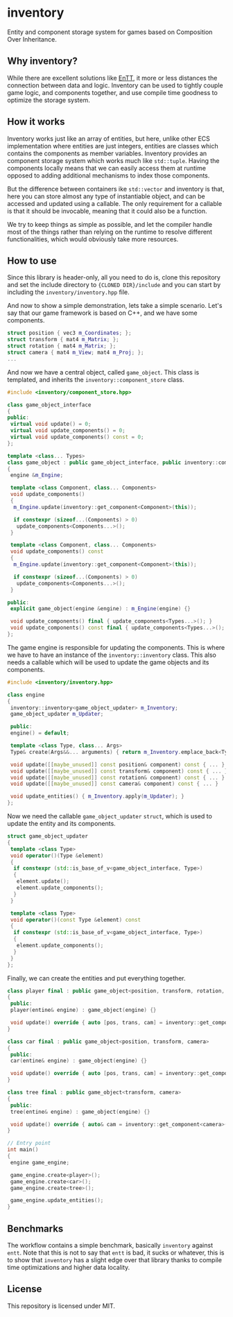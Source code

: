 # inventory

Entity and component storage system for games based on Composition Over Inheritance.

## Why inventory?

While there are excellent solutions like [EnTT](https://github.com/skypjack/entt),
it more or less distances the connection between data and logic. Inventory can be
used to tightly couple game logic, and components together, and use compile time
goodness to optimize the storage system.

## How it works

Inventory works just like an array of entities, but here, unlike other ECS implementation
where entities are just integers, entities are classes which contains the components as
member variables. Inventory provides an component storage system which works much like
`std::tuple`. Having the components locally means that we can easily access them at runtime
opposed to adding additional mechanisms to index those components.

But the difference between containers ike `std::vector` and inventory is that, here you can
store almost any type of instantiable object, and can be accessed and updated using a callable.
The only requirement for a callable is that it should be invocable, meaning that it could also be
a function.

We try to keep things as simple as possible, and let the compiler handle most of the things rather
than relying on the runtime to resolve different functionalities, which would obviously take more
resources.

## How to use

Since this library is header-only, all you need to do is, clone this repository and set the include
directory to `{CLONED DIR}/include` and you can start by including the `inventory/inventory.hpp`
file.

And now to show a simple demonstration, lets take a simple scenario. Let's say that our game framework
is based on C++, and we have some components.

```cpp
struct position { vec3 m_Coordinates; };
struct transform { mat4 m_Matrix; };
struct rotation { mat4 m_Matrix; };
struct camera { mat4 m_View; mat4 m_Proj; };
...
```

And now we have a central object, called `game_object`. This class is templated, and inherits the
`inventory::component_store` class.

```cpp
#include <inventory/component_store.hpp>

class game_object_interface
{
public:
 virtual void update() = 0;
 virtual void update_components() = 0;
 virtual void update_components() const = 0;
};

template <class... Types>
class game_object : public game_object_interface, public inventory::component_store<Types...>
{
 engine &m_Engine;

 template <class Component, class... Components>
 void update_components()
 {
  m_Engine.update(inventory::get_component<Component>(this));

  if constexpr (sizeof...(Components) > 0)
   update_components<Components...>();
 }

 template <class Component, class... Components>
 void update_components() const
 {
  m_Engine.update(inventory::get_component<Component>(this));

  if constexpr (sizeof...(Components) > 0)
   update_components<Components...>();
 }

public:
 explicit game_object(engine &engine) : m_Engine(engine) {}

 void update_components() final { update_components<Types...>(); }
 void update_components() const final { update_components<Types...>(); }
};
```

The game engine is responsible for updating the components. This is where we have to have an instance
of the `inventory::inventory` class. This also needs a callable which will be used to update the game
objects and its components.

```cpp
#include <inventory/inventory.hpp>

class engine
{
 inventory::inventory<game_object_updater> m_Inventory;
 game_object_updater m_Updater;

 public:
 engine() = default;

 template <class Type, class... Args>
 Type& create(Args&&... arguments) { return m_Inventory.emplace_back<Type>(*this, std::forward<Args>(arguments)...); }

 void update([[maybe_unused]] const position& component) const { ... }
 void update([[maybe_unused]] const transform& component) const { ... }
 void update([[maybe_unused]] const rotation& component) const { ... }
 void update([[maybe_unused]] const camera& component) const { ... }

 void update_entities() { m_Inventory.apply(m_Updater); }
};
```

Now we need the callable `game_object_updater` `struct`, which is used to update the entity and its
components.

```cpp
struct game_object_updater
{
 template <class Type>
 void operator()(Type &element)
 {
  if constexpr (std::is_base_of_v<game_object_interface, Type>)
  {
   element.update();
   element.update_components();
  }
 }

 template <class Type>
 void operator()(const Type &element) const
 {
  if constexpr (std::is_base_of_v<game_object_interface, Type>)
  {
   element.update_components();
  }
 }
};
```

Finally, we can create the entities and put everything together.

```cpp
class player final : public game_object<position, transform, rotation, camera>
{
 public:
 player(entine& engine) : game_object(engine) {}

 void update() override { auto [pos, trans, cam] = inventory::get_components<position, transform, camera>(this); }
}

class car final : public game_object<position, transform, camera>
{
 public:
 car(entine& engine) : game_object(engine) {}

 void update() override { auto [pos, trans, cam] = inventory::get_components<position, transform, camera>(this); }
}

class tree final : public game_object<transform, camera>
{
 public:
 tree(entine& engine) : game_object(engine) {}

 void update() override { auto& cam = inventory::get_component<camera>(this); }
}

// Entry point
int main()
{
 engine game_engine;

 game_engine.create<player>();
 game_engine.create<car>();
 game_engine.create<tree>();

 game_engine.update_entities();
}
```

## Benchmarks

The workflow contains a simple benchmark, basically `inventory` against `entt`. Note that this is not to say that
`entt` is bad, it sucks or whatever, this is to show that `inventory` has a slight edge over that library thanks
to compile time optimizations and higher data locality.

## License

This repository is licensed under MIT.
